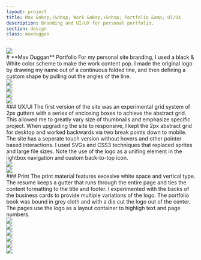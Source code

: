 ```yaml
---
layout: project
title: Max &nbsp;❭&nbsp; Work &nbsp;❭&nbsp; Portfolio &amp; UI/UX
description: Branding and UI/UX for personal portfolio.
section: design
class: maxduggan
---
```


<div class="container tentwentyfour">


<div class="content two-thirds"><a class="img-modal" rel="group" href="logo.gif" ><img src="logo.gif" alt=" "/></a></div>

<div class="content third" markdown="1">
# **Max Duggan** Portfolio
For my personal site branding, I used a black & White color scheme to make the work content pop. I made the original logo by drawing my name out of a continuous folded line, and then defining a custom shape by pulling out the angles of the line.
</div>

<div class="content half"><a class="img-modal" rel="group" href="logo-variation.jpg" ><img src="logo-variation.jpg" alt=" "/></a></div>

<div class="content half"><a class="img-modal" rel="group" href="desktop.jpg" ><img src="desktop.jpg" alt=" "/></a></div>
<div class="content half"><a class="img-modal" rel="group" href="devices.jpg" ><img src="devices.jpg" alt=" "/></a></div>
<div class="content half"><a class="img-modal" rel="group" href="tablet-mobile.jpg" ><img src="tablet-mobile.jpg" alt=" "/></a></div>

<div class="content article" markdown="1">
### UX/UI
The first version of the site was an experimental grid system of 2px gutters with a series of enclosing boxes to achieve the abstract grid. This allowed me to greatly vary size of thumbnails and emphasize specific project. When upgrading the site to responsive, I kept the 2px abstract grid for desktop and worked backwards via two break points down to mobile. The site has a seperate touch version without hovers and other pointer based interactions. I used SVGs and CSS3 techniques that replaced sprites and large file sizes. Note the use of the logo as a unifing element in the lightbox navigation and custom back-to-top icon.
</div>

<div class="content half"><a class="img-modal" rel="group" href="back-to-top.gif" ><img src="back-to-top.gif" alt=" "/></a></div>
<div class="content half"><a class="img-modal" rel="group" href="about-comps.jpg" ><img src="about-comps.jpg" alt=" "/></a></div>


<div class="content article" markdown="1">
### Print
The print material features excesive white space and vertical type. The resume keeps a gutter that runs through the entire page and ties the content formatting to the title and footer. I experimented with the backs of the business cards to provide multiple variations of the logo. The portfolio book was bound in grey cloth and with a die cut the logo out of the center. The pages use the logo as a layout container to highligh text and page numbers.
</div>

<div class="content half"><a class="img-modal" rel="group" href="stationary.jpg" ><img src="stationary.jpg" alt=" "/></a></div>
<div class="content half"><a class="img-modal" rel="group" href="stationary-2.jpg" ><img src="stationary-2.jpg" alt=" "/></a></div>
<div class="content fourth"><a class="img-modal" rel="group" href="book-1.jpg" ><img src="book-1.jpg" alt=" "/></a></div>
<div class="content fourth"><a class="img-modal" rel="group" href="book-4.jpg" ><img src="book-4.jpg" alt=" "/></a></div>
<div class="content fourth"><a class="img-modal" rel="group" href="book-2.jpg" ><img src="book-2.jpg" alt=" "/></a></div>
<div class="content fourth"><a class="img-modal" rel="group" href="book-3.jpg" ><img src="book-3.jpg" alt=" "/></a></div>

</div><!-- End TenTwentyFour -->
